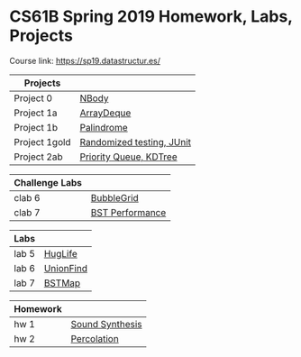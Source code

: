# CS61B Spring 2019 Homework, Labs, Projects
Course link: https://sp19.datastructur.es/

|Projects |         |
|---------|---------|
| Project 0    |[NBody](https://github.com/HUA1846/CS61B_Self_Study/tree/main/Project_0)
| Project 1a   |[ArrayDeque](https://github.com/HUA1846/CS61B_Self_Study/tree/main/Project_1a)
| Project 1b    |[Palindrome](https://github.com/HUA1846/CS61B_Self_Study/tree/main/project_1b)
| Project 1gold |[Randomized testing, JUnit](https://github.com/HUA1846/CS61B_Self_Study/tree/main/project_1gold)
| Project 2ab    |[Priority Queue, KDTree](https://github.com/HUA1846/CS61B_Self_Study/tree/main/proj2ab/bearmaps)

|Challenge Labs |         |
|---------|---------|
| clab 6    |[BubbleGrid](https://github.com/HUA1846/CS61B_Self_Study/tree/main/clab6%20-BubbleGrid)
| clab 7    |[BST Performance](https://github.com/HUA1846/CS61B_Self_Study/tree/main/clab7)

|Labs |         |
|---------|---------|
| lab 5    |[HugLife](https://github.com/HUA1846/CS61B_Self_Study/tree/main/lab5)
| lab 6    |[UnionFind](https://github.com/HUA1846/CS61B_Self_Study/tree/main/lab6%20UnionFind)
| lab 7    |[BSTMap](https://github.com/HUA1846/CS61B_Self_Study/tree/main/lab7)

|Homework |         |
|---------|---------|
| hw 1    |[Sound Synthesis](https://github.com/HUA1846/CS61B_Self_Study/tree/main/hw1%20-%20Sound%20Synthesis)
| hw 2    |[Percolation](https://github.com/HUA1846/CS61B_Self_Study/tree/main/hw2)
